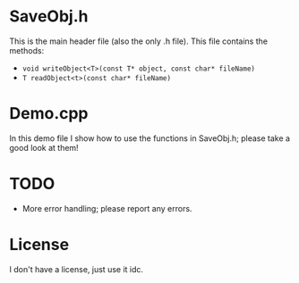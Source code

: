 # SaveObj.h
This is the main header file (also the only .h file). This file contains the methods:
* `void writeObject<T>(const T* object, const char* fileName)`
* `T readObject<t>(const char* fileName)`

# Demo.cpp
In this demo file I show how to use the functions in SaveObj.h; please take a good look at them!

# TODO
* More error handling; please report any errors.

# License
I don't have a license, just use it idc.
